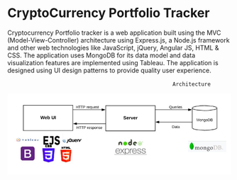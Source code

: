 # CryptoCurrency Portfolio Tracker
Cryptocurrency Portfolio tracker is a web application built using the MVC (Model-View-Controller) architecture using Express.js, a Node.js framework and other web technologies like JavaScript, jQuery, Angular JS, HTML & CSS. 
The application uses MongoDB for its data model and data visualization features are implemented using Tableau.
The application is designed using UI design patterns to provide quality user experience.


                                                        Architecture
![alt text](https://github.com/ishwaryav/Cryptocurrency-Portfolio-Tracker/blob/master/Reports/CryptocurrencyPortfolioTracker_Architecture.jpg)

